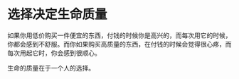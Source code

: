 # 选择决定生命质量

如果你用低价购买一件便宜的东西，付钱的时候你是高兴的，而每次用它的时候，你都会感到不舒服。而你如果购买高质量的东西，在付钱的时候会觉得很心疼，而每次用起它时，你会感到很顺心。 

生命的质量在于一个人的选择。